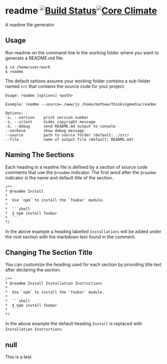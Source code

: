 # readme [![Build Status](https://travis-ci.org/thinkingmedia/readme.svg?branch=master)](https://travis-ci.org/thinkingmedia/readme)[![Core Climate](https://codeclimate.com/github/thinkingmedia/readme/badges/gpa.svg)](https://codeclimate.com/github/thinkingmedia/readme)

A readme file generator

## Usage 


Run readme on the command line in the working folder where you want to generate a README.md file.

```shell
$ cd /home/user/work
$ readme
```

The default options assume your working folder contains a sub-folder named `src` that contains the source code for your project.

```
Usage: readme [options] <path>

Example: readme --source=./www/js /home/mathew/thinkingmedia/readme

Options:
-v, --version    print version number
-s, --silent     hides copyright message
-d, --debug      send README.md output to console
--verbose        show debug message
--source         path to source folder (default: ./src)
--file           name of output file (default: README.md)
```


## Naming The Sections 


Each heading in a readme file is defined by a section of source code comments that use the `@readme` indicator. The
first word after the `@readme` indicator is the name and default title of the section.

```
/**
* @readme Install
*
*  Use `npm` to install the `foobar` module.
*
*  ```shell
*  $ npm install foobar
*  ```
*/
```

In the above example a heading labelled `Installations` will be added under the root section with the markdown text
found in the comment.


## Changing The Section Title 


You can customize the heading used for each section by providing title text after declaring the section.

```
/**
* @readme Install Installation Instructions
*
*  Use `npm` to install the `foobar` module.
*
*  ```shell
*  $ npm install foobar
*  ```
*/
```
In the above example the default heading `Install` is replaced with `Installation Instructions`.


## null 


This is a test.

